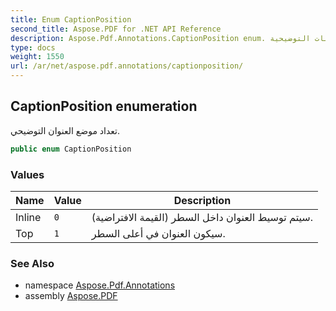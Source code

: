 ```yaml
---
title: Enum CaptionPosition
second_title: Aspose.PDF for .NET API Reference
description: Aspose.Pdf.Annotations.CaptionPosition enum. تعداد موضع العنوانات التوضيحية
type: docs
weight: 1550
url: /ar/net/aspose.pdf.annotations/captionposition/
---
```

## CaptionPosition enumeration

تعداد موضع العنوان التوضيحي.

```csharp
public enum CaptionPosition
```

### Values

| Name | Value | Description |
| --- | --- | --- |
| Inline | `0` | سيتم توسيط العنوان داخل السطر (القيمة الافتراضية). |
| Top | `1` | سيكون العنوان في أعلى السطر. |

### See Also

* namespace [Aspose.Pdf.Annotations](../../aspose.pdf.annotations/)
* assembly [Aspose.PDF](../../)